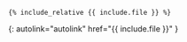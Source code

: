 ```{{ include.type }}
{% include_relative {{ include.file }} %}
```
{: autolink="autolink" href="{{ include.file }}" }
